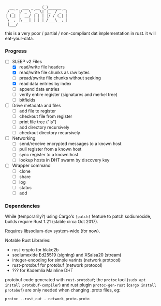 
                      _          
      __ _  ___ _ __ (_)______ _ 
     / _` |/ _ \ '_ \| |_  / _` |
    | (_| |  __/ | | | |/ / (_| |
     \__, |\___|_| |_|_/___\__,_|
     |___/                       

this is a very poor / partial / non-compliant dat implementation in rust.
it will eat-your-data.

### Progress

- [ ] SLEEP v2 Files
    - [x] read/write file headers
    - [x] read/write file chunks as raw bytes
    - [ ] pread/pwrite file chunks without seeking
    - [x] read data entries by index
    - [ ] append data entries
    - [ ] verify entire register (signatures and merkel tree)
    - [ ] bitfields
- [ ] Drive metadata and files
    - [ ] add file to register
    - [ ] checkout file from register
    - [ ] print file tree ("ls")
    - [ ] add directory recursively
    - [ ] checkout directory recursively
- [ ] Networking
    - [ ] send/receive encrypted messages to a known host
    - [ ] pull register from a known host
    - [ ] sync register to a known host
    - [ ] lookup hosts in DHT swarm by discovery key
- [ ] Wrapper command
    - [ ] clone
    - [ ] share
    - [ ] log
    - [ ] status
    - [ ] add

### Dependencies

While (temporarily?) using Cargo's `[patch]` feature to patch sodiumoxide,
builds require Rust 1.21 (stable circa Oct 2017).

Requires libsodium-dev system-wide (for now).

Notable Rust Libraries:
- rust-crypto for blake2b 
- sodiumoxide Ed25519 (signing) and XSalsa20 (stream)
- integer-encoding for simple varints (network protocol)
- rust-protobuf for protobuf (network protocol)
- ??? for Kademlia Mainline DHT

protobuf code generated with `rust-protobuf`; the `protoc` tool (`sudo apt
install protobuf-compiler`) and rust plugin `protoc-gen-rust` (`cargo install
protobuf`) are only needed when changing .proto files, eg:

    protoc --rust_out . network_proto.proto
